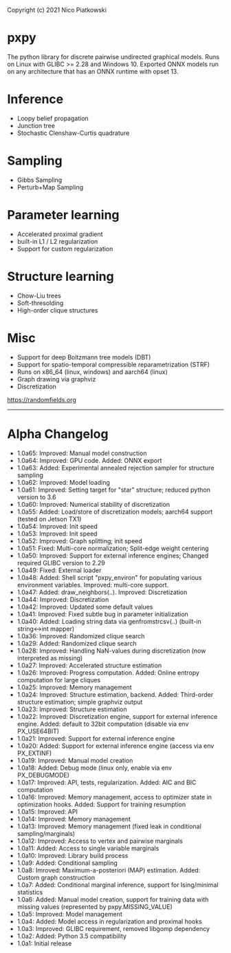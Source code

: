 Copyright (c) 2021 Nico Piatkowski

pxpy
=====================================================================
The python library for discrete pairwise undirected graphical models.
Runs on Linux with GLIBC >= 2.28 and Windows 10. Exported ONNX models
run on any architecture that has an ONNX runtime with opset 13.

Inference
=====================================================================
* Loopy belief propagation
* Junction tree
* Stochastic Clenshaw-Curtis quadrature

Sampling
=====================================================================
* Gibbs Sampling
* Perturb+Map Sampling

Parameter learning
=====================================================================
* Accelerated proximal gradient
* built-in L1 / L2 regularization
* Support for custom regularization

Structure learning
=====================================================================
* Chow-Liu trees
* Soft-thresolding
* High-order clique structures

Misc
=====================================================================
* Support for deep Boltzmann tree models (DBT)
* Support for spatio-temporal compressible reparametrization (STRF)
* Runs on x86_64 (linux, windows) and aarch64 (linux)
* Graph drawing via graphviz
* Discretization

<https://randomfields.org>

---

Alpha Changelog
=====================================================================
* 1.0a65: Improved: Manual model construction
* 1.0a64: Improved: GPU code. Added: ONNX export
* 1.0a63: Added: Experimental annealed rejection sampler for structure sampling
* 1.0a62: Improved: Model loading
* 1.0a61: Improved: Setting target for "star" structure; reduced python version to 3.6
* 1.0a60: Improved: Numerical stability of discretization
* 1.0a55: Added: Load/store of discretization models; aarch64 support (tested on Jetson TX1)
* 1.0a54: Improved: Init speed
* 1.0a53: Improved: Init speed
* 1.0a52: Improved: Graph splitting; init speed
* 1.0a51: Fixed: Multi-core normalization; Split-edge weight centering
* 1.0a50: Improved: Support for external inference engines; Changed required GLIBC version to 2.29
* 1.0a49: Fixed: External loader
* 1.0a48: Added: Shell script "pxpy_environ" for populating various environment variables. Improved: multi-core support.
* 1.0a47: Added: draw_neighbors(..). Improved: Discretization
* 1.0a44: Improved: Discretization
* 1.0a42: Improved: Updated some default values
* 1.0a41: Improved: Fixed subtle bug in parameter initialization
* 1.0a40: Added: Loading string data via genfromstrcsv(..) (built-in string<->int mapper)
* 1.0a36: Improved: Randomized clique search
* 1.0a29: Added: Randomized clique search
* 1.0a28: Improved: Handling NaN-values during discretization (now interpreted as missing)
* 1.0a27: Improved: Accelerated structure estimation
* 1.0a26: Improved: Progress computation. Added: Online entropy computation for large cliques
* 1.0a25: Improved: Memory management
* 1.0a24: Improved: Structure estimation, backend. Added: Third-order structure estimation; simple graphviz output
* 1.0a23: Improved: Structure estimation
* 1.0a22: Improved: Discretization engine, support for external inference engine. Added: default to 32bit computation (disable via env PX_USE64BIT)
* 1.0a21: Improved: Support for external inference engine
* 1.0a20: Added: Support for external inference engine (access via env PX_EXTINF)
* 1.0a19: Improved: Manual model creation
* 1.0a18: Added: Debug mode (linux only, enable via env PX_DEBUGMODE)
* 1.0a17: Improved: API, tests, regularization. Added: AIC and BIC computation
* 1.0a16: Improved: Memory management, access to optimizer state in optimization hooks. Added: Support for training resumption
* 1.0a15: Improved: API
* 1.0a14: Improved: Memory management
* 1.0a13: Improved: Memory management (fixed leak in conditional sampling/marginals)
* 1.0a12: Improved: Access to vertex and pairwise marginals
* 1.0a11: Added: Access to single variable marginals
* 1.0a10: Improved: Library build process
* 1.0a9:  Added: Conditional sampling
* 1.0a8:  Imroved: Maximum-a-posteriori (MAP) estimation. Added: Custom graph construction
* 1.0a7:  Added: Conditional marginal inference, support for Ising/minimal statistics
* 1.0a6:  Added: Manual model creation, support for training data with missing values (represented by pxpy.MISSING_VALUE)
* 1.0a5:  Improved: Model management
* 1.0a4:  Added: Model access in regularization and proximal hooks
* 1.0a3:  Improved: GLIBC requirement, removed libgomp dependency
* 1.0a2:  Added: Python 3.5 compatibility
* 1.0a1:  Initial release
